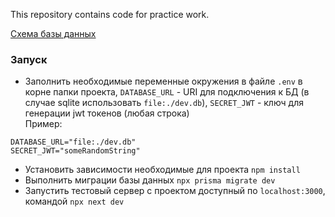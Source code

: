 This repository contains code for practice work.

[Схема базы данных](./docs/database_scheme.md)

### Запуск

- Заполнить необходимые переменные окружения в файле `.env` в корне папки проекта, `DATABASE_URL` - URI для подключения к БД (в случае sqlite использовать `file:./dev.db`), `SECRET_JWT` -
ключ для генерации jwt токенов (любая строка)  
Пример:
```
DATABASE_URL="file:./dev.db"
SECRET_JWT="someRandomString"
```
- Установить зависимости необходимые для проекта
  `npm install`
- Выполнить миграции базы данных `npx prisma migrate dev`
- Запустить тестовый сервер с проектом доступный по `localhost:3000`, командой `npx next dev`

